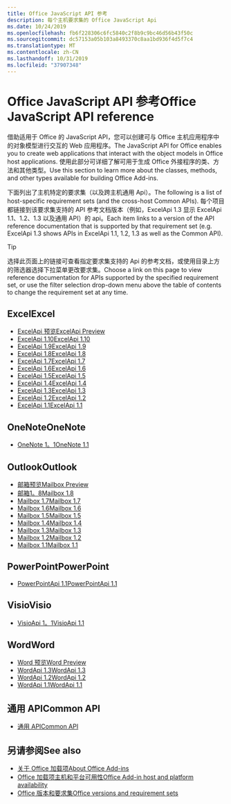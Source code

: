 ```yaml
---
title: Office JavaScript API 参考
description: 每个主机要求集的 Office JavaScript Api
ms.date: 10/24/2019
ms.openlocfilehash: fb6f228306c6fc5840c2f8b9c9bc46d56b43f50c
ms.sourcegitcommit: dc57153a05b103a8493370c8aa1bd936f4d5f7c4
ms.translationtype: MT
ms.contentlocale: zh-CN
ms.lasthandoff: 10/31/2019
ms.locfileid: "37907348"
---
```

# <a name="office-javascript-api-reference"></a><span data-ttu-id="3f398-103">Office JavaScript API 参考</span><span class="sxs-lookup"><span data-stu-id="3f398-103">Office JavaScript API reference</span></span>

<span data-ttu-id="3f398-104">借助适用于 Office 的 JavaScript API，您可以创建可与 Office 主机应用程序中的对象模型进行交互的 Web 应用程序。</span><span class="sxs-lookup"><span data-stu-id="3f398-104">The JavaScript API for Office enables you to create web applications that interact with the object models in Office host applications.</span></span> <span data-ttu-id="3f398-105">使用此部分可详细了解可用于生成 Office 外接程序的类、方法和其他类型。</span><span class="sxs-lookup"><span data-stu-id="3f398-105">Use this section to learn more about the classes, methods, and other types available for building Office Add-ins.</span></span>

<span data-ttu-id="3f398-106">下面列出了主机特定的要求集（以及跨主机通用 Api）。</span><span class="sxs-lookup"><span data-stu-id="3f398-106">The following is a list of host-specific requirement sets (and the cross-host Common APIs).</span></span> <span data-ttu-id="3f398-107">每个项目都链接到该要求集支持的 API 参考文档版本（例如，ExcelApi 1.3 显示 ExcelApi 1.1、1.2、1.3 以及通用 API）的 api。</span><span class="sxs-lookup"><span data-stu-id="3f398-107">Each item links to a version of the API reference documentation that is supported by that requirement set (e.g. ExcelApi 1.3 shows APIs in ExcelApi 1.1, 1.2, 1.3 as well as the Common API).</span></span>

> [!TIP]
> <span data-ttu-id="3f398-108">选择此页面上的链接可查看指定要求集支持的 Api 的参考文档，或使用目录上方的筛选器选择下拉菜单更改要求集。</span><span class="sxs-lookup"><span data-stu-id="3f398-108">Choose a link on this page to view reference documentation for APIs supported by the specified requirement set, or use the filter selection drop-down menu above the table of contents to change the requirement set at any time.</span></span>

## <a name="excel"></a><span data-ttu-id="3f398-109">Excel</span><span class="sxs-lookup"><span data-stu-id="3f398-109">Excel</span></span>

- [<span data-ttu-id="3f398-110">ExcelApi 预览</span><span class="sxs-lookup"><span data-stu-id="3f398-110">ExcelApi Preview</span></span>](/javascript/api/excel?view=excel-js-preview)
- [<span data-ttu-id="3f398-111">ExcelApi 1.10</span><span class="sxs-lookup"><span data-stu-id="3f398-111">ExcelApi 1.10</span></span>](/javascript/api/excel?view=excel-js-1.10)
- [<span data-ttu-id="3f398-112">ExcelApi 1.9</span><span class="sxs-lookup"><span data-stu-id="3f398-112">ExcelApi 1.9</span></span>](/javascript/api/excel?view=excel-js-1.9)
- [<span data-ttu-id="3f398-113">ExcelApi 1.8</span><span class="sxs-lookup"><span data-stu-id="3f398-113">ExcelApi 1.8</span></span>](/javascript/api/excel?view=excel-js-1.8)
- [<span data-ttu-id="3f398-114">ExcelApi 1.7</span><span class="sxs-lookup"><span data-stu-id="3f398-114">ExcelApi 1.7</span></span>](/javascript/api/excel?view=excel-js-1.7)
- [<span data-ttu-id="3f398-115">ExcelApi 1.6</span><span class="sxs-lookup"><span data-stu-id="3f398-115">ExcelApi 1.6</span></span>](/javascript/api/excel?view=excel-js-1.6)
- [<span data-ttu-id="3f398-116">ExcelApi 1.5</span><span class="sxs-lookup"><span data-stu-id="3f398-116">ExcelApi 1.5</span></span>](/javascript/api/excel?view=excel-js-1.5)
- [<span data-ttu-id="3f398-117">ExcelApi 1.4</span><span class="sxs-lookup"><span data-stu-id="3f398-117">ExcelApi 1.4</span></span>](/javascript/api/excel?view=excel-js-1.4)
- [<span data-ttu-id="3f398-118">ExcelApi 1.3</span><span class="sxs-lookup"><span data-stu-id="3f398-118">ExcelApi 1.3</span></span>](/javascript/api/excel?view=excel-js-1.3)
- [<span data-ttu-id="3f398-119">ExcelApi 1.2</span><span class="sxs-lookup"><span data-stu-id="3f398-119">ExcelApi 1.2</span></span>](/javascript/api/excel?view=excel-js-1.2)
- [<span data-ttu-id="3f398-120">ExcelApi 1.1</span><span class="sxs-lookup"><span data-stu-id="3f398-120">ExcelApi 1.1</span></span>](/javascript/api/excel?view=excel-js-1.1)

## <a name="onenote"></a><span data-ttu-id="3f398-121">OneNote</span><span class="sxs-lookup"><span data-stu-id="3f398-121">OneNote</span></span>

- [<span data-ttu-id="3f398-122">OneNote 1。1</span><span class="sxs-lookup"><span data-stu-id="3f398-122">OneNote 1.1</span></span>](/javascript/api/onenote?view=onenote-js-1.1)

## <a name="outlook"></a><span data-ttu-id="3f398-123">Outlook</span><span class="sxs-lookup"><span data-stu-id="3f398-123">Outlook</span></span>

- [<span data-ttu-id="3f398-124">邮箱预览</span><span class="sxs-lookup"><span data-stu-id="3f398-124">Mailbox Preview</span></span>](/javascript/api/outlook?view=outlook-js-preview)
- [<span data-ttu-id="3f398-125">邮箱1。8</span><span class="sxs-lookup"><span data-stu-id="3f398-125">Mailbox 1.8</span></span>](/javascript/api/outlook?view=outlook-js-1.8)
- [<span data-ttu-id="3f398-126">Mailbox 1.7</span><span class="sxs-lookup"><span data-stu-id="3f398-126">Mailbox 1.7</span></span>](/javascript/api/outlook?view=outlook-js-1.7)
- [<span data-ttu-id="3f398-127">Mailbox 1.6</span><span class="sxs-lookup"><span data-stu-id="3f398-127">Mailbox 1.6</span></span>](/javascript/api/outlook?view=outlook-js-1.6)
- [<span data-ttu-id="3f398-128">Mailbox 1.5</span><span class="sxs-lookup"><span data-stu-id="3f398-128">Mailbox 1.5</span></span>](/javascript/api/outlook?view=outlook-js-1.5)
- [<span data-ttu-id="3f398-129">Mailbox 1.4</span><span class="sxs-lookup"><span data-stu-id="3f398-129">Mailbox 1.4</span></span>](/javascript/api/outlook?view=outlook-js-1.4)
- [<span data-ttu-id="3f398-130">Mailbox 1.3</span><span class="sxs-lookup"><span data-stu-id="3f398-130">Mailbox 1.3</span></span>](/javascript/api/outlook?view=outlook-js-1.3)
- [<span data-ttu-id="3f398-131">Mailbox 1.2</span><span class="sxs-lookup"><span data-stu-id="3f398-131">Mailbox 1.2</span></span>](/javascript/api/outlook?view=outlook-js-1.2)
- [<span data-ttu-id="3f398-132">Mailbox 1.1</span><span class="sxs-lookup"><span data-stu-id="3f398-132">Mailbox 1.1</span></span>](/javascript/api/outlook?view=outlook-js-1.1)

## <a name="powerpoint"></a><span data-ttu-id="3f398-133">PowerPoint</span><span class="sxs-lookup"><span data-stu-id="3f398-133">PowerPoint</span></span>

- [<span data-ttu-id="3f398-134">PowerPointApi 1.1</span><span class="sxs-lookup"><span data-stu-id="3f398-134">PowerPointApi 1.1</span></span>](/javascript/api/powerpoint?view=powerpoint-js-1.1)

## <a name="visio"></a><span data-ttu-id="3f398-135">Visio</span><span class="sxs-lookup"><span data-stu-id="3f398-135">Visio</span></span>

- [<span data-ttu-id="3f398-136">VisioApi 1。1</span><span class="sxs-lookup"><span data-stu-id="3f398-136">VisioApi 1.1</span></span>](/javascript/api/visio?view=visio-js-1.1)

## <a name="word"></a><span data-ttu-id="3f398-137">Word</span><span class="sxs-lookup"><span data-stu-id="3f398-137">Word</span></span>

- [<span data-ttu-id="3f398-138">Word 预览</span><span class="sxs-lookup"><span data-stu-id="3f398-138">Word Preview</span></span>](/javascript/api/word?view=word-js-preview)
- [<span data-ttu-id="3f398-139">WordApi 1.3</span><span class="sxs-lookup"><span data-stu-id="3f398-139">WordApi 1.3</span></span>](/javascript/api/word?view=word-js-1.3)
- [<span data-ttu-id="3f398-140">WordApi 1.2</span><span class="sxs-lookup"><span data-stu-id="3f398-140">WordApi 1.2</span></span>](/javascript/api/word?view=word-js-1.2)
- [<span data-ttu-id="3f398-141">WordApi 1.1</span><span class="sxs-lookup"><span data-stu-id="3f398-141">WordApi 1.1</span></span>](/javascript/api/word?view=word-js-1.1)

## <a name="common-api"></a><span data-ttu-id="3f398-142">通用 API</span><span class="sxs-lookup"><span data-stu-id="3f398-142">Common API</span></span>

- [<span data-ttu-id="3f398-143">通用 API</span><span class="sxs-lookup"><span data-stu-id="3f398-143">Common API</span></span>](/javascript/api/office?view=common-js)

## <a name="see-also"></a><span data-ttu-id="3f398-144">另请参阅</span><span class="sxs-lookup"><span data-stu-id="3f398-144">See also</span></span>

- [<span data-ttu-id="3f398-145">关于 Office 加载项</span><span class="sxs-lookup"><span data-stu-id="3f398-145">About Office Add-ins</span></span>](/office/dev/add-ins/overview)
- [<span data-ttu-id="3f398-146">Office 加载项主机和平台可用性</span><span class="sxs-lookup"><span data-stu-id="3f398-146">Office Add-in host and platform availability</span></span>](/office/dev/add-ins/overview/office-add-in-availability)
- [<span data-ttu-id="3f398-147">Office 版本和要求集</span><span class="sxs-lookup"><span data-stu-id="3f398-147">Office versions and requirement sets</span></span>](/office/dev/add-ins/develop/office-versions-and-requirement-sets)
